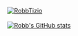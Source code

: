 [ ![RobbTizio](https://www.hackthebox.eu/badge/image/1610312)](https://www.hackthebox.eu/home/users/profile/1610312)
\
\
[![Robb's GitHub stats](https://github-readme-stats.vercel.app/api?username=RiccardoRobb&hide_border=true&theme=radical&bg_color=343c41&show_icons=true&hide_title=true&include_all_commits=true&hide_rank=true)](https://github.com/anuraghazra/github-readme-stats)

